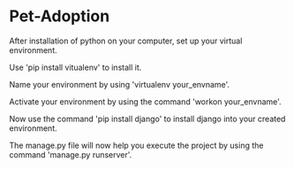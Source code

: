 # Pet-Adoption
After installation of python on your computer, set up your virtual environment.

Use 'pip install vitualenv' to install it.

Name your environment by using 'virtualenv your_envname'.

Activate your environment by using the command 'workon your_envname'.

Now use the command 'pip install django' to install django into your created environment.

The manage.py file will now help you execute the project by using the command 'manage.py runserver'.


